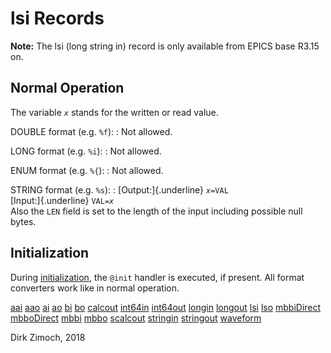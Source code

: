 # lsi Records

**Note:** The lsi (long string in) record is only available from EPICS
base R3.15 on.

## Normal Operation

The variable *`x`* stands for the written or read value.

DOUBLE format (e.g. `%f`):
:   Not allowed.

LONG format (e.g. `%i`):
:   Not allowed.

ENUM format (e.g. `%{`):
:   Not allowed.

STRING format (e.g. `%s`):
:   [Output:]{.underline} *`x`*`=VAL`\
    [Input:]{.underline} `VAL=`*`x`*\
    Also the `LEN` field is set to the length of the input including
    possible null bytes.

## Initialization

During [initialization](processing.html#init), the `@init` handler is
executed, if present. All format converters work like in normal
operation.

[aai](aai.html) [aao](aao.html) [ai](ai.html) [ao](ao.html)
[bi](bi.html) [bo](bo.html) [calcout](calcout.html)
[int64in](int64in.html) [int64out](int64out.html) [longin](longin.html)
[longout](longout.html) [lsi](lsi.html) [lso](lso.html)
[mbbiDirect](mbbiDirect.html) [mbboDirect](mbboDirect.html)
[mbbi](mbbi.html) [mbbo](mbbo.html) [scalcout](scalcout.html)
[stringin](stringin.html) [stringout](stringout.html)
[waveform](waveform.html)

Dirk Zimoch, 2018
